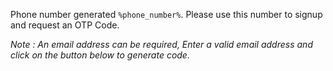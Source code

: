 Phone number generated `%phone_number%`. Please use this number to signup and request an OTP Code.

_Note : An email address can be required, Enter a valid email address and click on the button below to generate code._